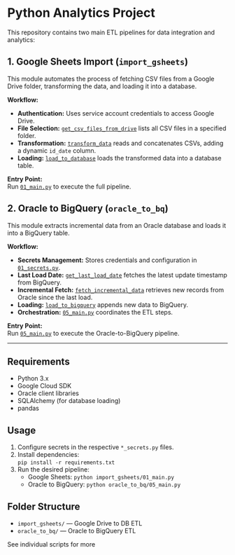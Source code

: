 # Python Analytics Project

This repository contains two main ETL pipelines for data integration and analytics:

## 1. Google Sheets Import (`import_gsheets`)

This module automates the process of fetching CSV files from a Google Drive folder, transforming the data, and loading it into a database.

**Workflow:**
- **Authentication:** Uses service account credentials to access Google Drive.
- **File Selection:** [`get_csv_files_from_drive`](import_gsheets/03_file_picker.py) lists all CSV files in a specified folder.
- **Transformation:** [`transform_data`](import_gsheets/04_transform.py) reads and concatenates CSVs, adding a dynamic `id_date` column.
- **Loading:** [`load_to_database`](import_gsheets/05_load_db.py) loads the transformed data into a database table.

**Entry Point:**  
Run [`01_main.py`](import_gsheets/01_main.py) to execute the full pipeline.

## 2. Oracle to BigQuery (`oracle_to_bq`)

This module extracts incremental data from an Oracle database and loads it into a BigQuery table.

**Workflow:**
- **Secrets Management:** Stores credentials and configuration in [`01_secrets.py`](oracle_to_bq/01_secrets.py).
- **Last Load Date:** [`get_last_load_date`](oracle_to_bq/02_get_last_load_date.py) fetches the latest update timestamp from BigQuery.
- **Incremental Fetch:** [`fetch_incremental_data`](oracle_to_bq/03_fetch_incremental_data.py) retrieves new records from Oracle since the last load.
- **Loading:** [`load_to_bigquery`](oracle_to_bq/04_load_to_bq.py) appends new data to BigQuery.
- **Orchestration:** [`05_main.py`](oracle_to_bq/05_main.py) coordinates the ETL steps.

**Entry Point:**  
Run [`05_main.py`](oracle_to_bq/05_main.py) to execute the Oracle-to-BigQuery pipeline.

---

## Requirements

- Python 3.x
- Google Cloud SDK
- Oracle client libraries
- SQLAlchemy (for database loading)
- pandas

## Usage

1. Configure secrets in the respective `*_secrets.py` files.
2. Install dependencies:  
   `pip install -r requirements.txt`
3. Run the desired pipeline:
   - Google Sheets: `python import_gsheets/01_main.py`
   - Oracle to BigQuery: `python oracle_to_bq/05_main.py`

## Folder Structure

- `import_gsheets/` — Google Drive to DB ETL
- `oracle_to_bq/` — Oracle to BigQuery ETL

See individual scripts for more